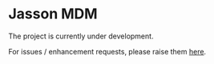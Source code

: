 # Jasson MDM

The project is currently under development.

For issues / enhancement requests, please raise them [here](https://github.com/jassonsoft/MDM/issues).
